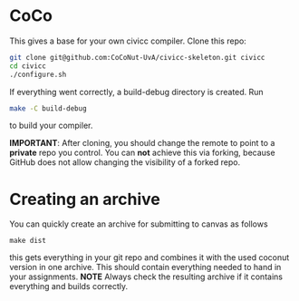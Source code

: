 # CoCo

This gives a base for your own civicc compiler.
Clone this repo:
```bash
git clone git@github.com:CoCoNut-UvA/civicc-skeleton.git civicc
cd civicc
./configure.sh
```
If everything went correctly, a build-debug directory is created.
Run
```bash
make -C build-debug
```
to build your compiler.

**IMPORTANT**: After cloning, you should change the remote to point to a **private** repo you control.
You can **not** achieve this via forking, because GitHub does not allow changing the visibility of a forked repo.

# Creating an archive
You can quickly create an archive for submitting to canvas as follows
```
make dist
```
this gets everything in your git repo and combines it with the used coconut version in one archive.
This should contain everything needed to hand in your assignments.
**NOTE** Always check the resulting archive if it contains everything and builds correctly.